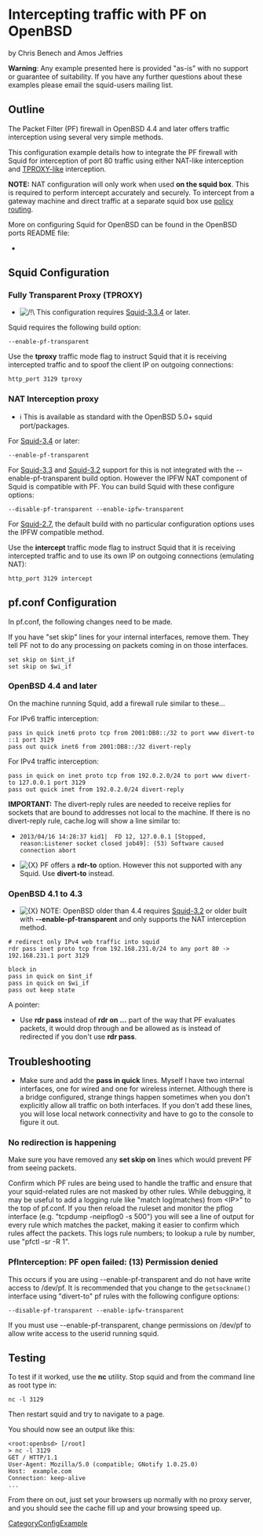 # Intercepting traffic with PF on OpenBSD

by Chris Benech and Amos Jeffries

**Warning**: Any example presented here is provided "as-is" with no
support or guarantee of suitability. If you have any further questions
about these examples please email the squid-users mailing list.

## Outline

The Packet Filter (PF) firewall in OpenBSD 4.4 and later offers traffic
interception using several very simple methods.

This configuration example details how to integrate the PF firewall with
Squid for interception of port 80 traffic using either NAT-like
interception and
[TPROXY-like](/Features/Tproxy4)
interception.

**NOTE:** NAT configuration will only work when used **on the squid
box**. This is required to perform intercept accurately and securely. To
intercept from a gateway machine and direct traffic at a separate squid
box use [policy
routing](/ConfigExamples/Intercept/IptablesPolicyRoute).

More on configuring Squid for OpenBSD can be found in the OpenBSD ports
README file:

  - [](http://www.openbsd.org/cgi-bin/cvsweb/~checkout~/ports/www/squid/pkg/README-main)

## Squid Configuration

### Fully Transparent Proxy (TPROXY)

  - ![/\!\\](https://wiki.squid-cache.org/wiki/squidtheme/img/alert.png)
    This configuration requires
    [Squid-3.3.4](/Releases/Squid-3.3)
    or later.

Squid requires the following build option:

    --enable-pf-transparent

Use the **tproxy** traffic mode flag to instruct Squid that it is
receiving intercepted traffic and to spoof the client IP on outgoing
connections:

    http_port 3129 tproxy

### NAT Interception proxy

  - ℹ️
    This is available as standard with the OpenBSD 5.0+ squid
    port/packages.

For
[Squid-3.4](/Releases/Squid-3.4)
or later:

    --enable-pf-transparent

For
[Squid-3.3](/Releases/Squid-3.3)
and
[Squid-3.2](/Releases/Squid-3.2)
support for this is not integrated with the --enable-pf-transparent
build option. However the IPFW NAT component of Squid is compatible with
PF. You can build Squid with these configure options:

    --disable-pf-transparent --enable-ipfw-transparent

For
[Squid-2.7](/Releases/Squid-2.7),
the default build with no particular configuration options uses the IPFW
compatible method.

Use the **intercept** traffic mode flag to instruct Squid that it is
receiving intercepted traffic and to use its own IP on outgoing
connections (emulating NAT):

    http_port 3129 intercept

## pf.conf Configuration

In pf.conf, the following changes need to be made.

If you have "set skip" lines for your internal interfaces, remove them.
They tell PF not to do any processing on packets coming in on those
interfaces.

    set skip on $int_if
    set skip on $wi_if

### OpenBSD 4.4 and later

On the machine running Squid, add a firewall rule similar to these...

For IPv6 traffic interception:

    pass in quick inet6 proto tcp from 2001:DB8::/32 to port www divert-to ::1 port 3129
    pass out quick inet6 from 2001:DB8::/32 divert-reply

For IPv4 traffic interception:

    pass in quick on inet proto tcp from 192.0.2.0/24 to port www divert-to 127.0.0.1 port 3129
    pass out quick inet from 192.0.2.0/24 divert-reply

**IMPORTANT:** The divert-reply rules are needed to receive replies for
sockets that are bound to addresses not local to the machine. If there
is no divert-reply rule, cache.log will show a line similar to:

  - ``` 
    2013/04/16 14:28:37 kid1|  FD 12, 127.0.0.1 [Stopped, reason:Listener socket closed job49]: (53) Software caused connection abort
    ```

  - ![{X}](https://wiki.squid-cache.org/wiki/squidtheme/img/icon-error.png)
    PF offers a **rdr-to** option. However this not supported with any
    Squid. Use **divert-to** instead.

### OpenBSD 4.1 to 4.3

  - ![{X}](https://wiki.squid-cache.org/wiki/squidtheme/img/icon-error.png)
    NOTE: OpenBSD older than 4.4 requires
    [Squid-3.2](/Releases/Squid-3.2)
    or older built with **--enable-pf-transparent** and only supports
    the NAT interception method.

<!-- end list -->

    # redirect only IPv4 web traffic into squid
    rdr pass inet proto tcp from 192.168.231.0/24 to any port 80 -> 192.168.231.1 port 3129
    
    block in
    pass in quick on $int_if
    pass in quick on $wi_if
    pass out keep state

A pointer:

  - Use **rdr pass** instead of **rdr on ...** part of the way that PF
    evaluates packets, it would drop through and be allowed as is
    instead of redirected if you don't use **rdr pass**.

## Troubleshooting

  - Make sure and add the **pass in quick** lines. Myself I have two
    internal interfaces, one for wired and one for wireless internet.
    Although there is a bridge configured, strange things happen
    sometimes when you don't explicitly allow all traffic on both
    interfaces. If you don't add these lines, you will lose local
    network connectivity and have to go to the console to figure it out.

### No redirection is happening

Make sure you have removed any **set skip on** lines which would prevent
PF from seeing packets.

Confirm which PF rules are being used to handle the traffic and ensure
that your squid-related rules are not masked by other rules. While
debugging, it may be useful to add a logging rule like "match
log(matches) from \<IP\>" to the top of pf.conf. If you then reload the
ruleset and monitor the pflog interface (e.g. "tcpdump -neipflog0 -s
500") you will see a line of output for every rule which matches the
packet, making it easier to confirm which rules affect the packets. This
logs rule numbers; to lookup a rule by number, use "pfctl -sr -R 1".

### PfInterception: PF open failed: (13) Permission denied

This occurs if you are using --enable-pf-transparent and do not have
write access to /dev/pf. It is recommended that you change to the
`getsockname()` interface using "divert-to" pf rules with the following
configure options:

    --disable-pf-transparent --enable-ipfw-transparent

If you must use --enable-pf-transparent, change permissions on /dev/pf
to allow write access to the userid running squid.

## Testing

To test if it worked, use the **nc** utility. Stop squid and from the
command line as root type in:

    nc -l 3129

Then restart squid and try to navigate to a page.

You should now see an output like this:

    <root:openbsd> [/root]
    > nc -l 3129
    GET / HTTP/1.1
    User-Agent: Mozilla/5.0 (compatible; GNotify 1.0.25.0)
    Host:  example.com
    Connection: keep-alive
    ...

From there on out, just set your browsers up normally with no proxy
server, and you should see the cache fill up and your browsing speed up.

[CategoryConfigExample](/CategoryConfigExample)
